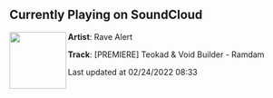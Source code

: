 ## Currently Playing on SoundCloud

[<img align="left" width="100" src="https://i1.sndcdn.com/artworks-HpgRebzgrYob9AFK-gTyKNw-t500x500.jpg">](https://soundcloud.com/rave_alert/premiere-teokad-void-builder-ramdam?in=rave_alert/sets/rave22-teokad)

**Artist**: Rave Alert 

**Track**: [PREMIERE] Teokad & Void Builder - Ramdam

Last updated at 02/24/2022 08:33
